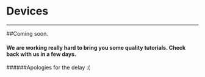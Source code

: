 ﻿# Devices
----

##Coming soon.

#### We are working really hard to bring you some quality tutorials. Check back with us in a few days.

######Apologies for the delay :(